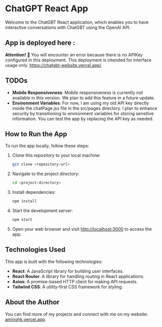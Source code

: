 


# ChatGPT React App

Welcome to the ChatGBT React application, which enables you to have interactive conversations with ChatGBT using the OpenAI API.

## App is deployed here :
**Attention!** &#x1F6AB; You will encounter an error because there is no APIKey configured in this deployment. This deployment is intended for interface usage only.
https://chatgbt-website.vercel.app/

## TODOs

-  **Mobile Responsiveness**: Mobile responsiveness is currently not available in this version. We plan to add this feature in a future update.
-  **Environment Variables**: For now, I am using my old API key directly inside the chatPage.jsx file in the src/pages directory. I plan to enhance security by transitioning to environment variables for storing sensitive information. You can test the app by replacing the API key as needed.

## How to Run the App

To run the app locally, follow these steps:

1. Clone this repository to your local machine:

   ```bash
   git clone <repository-url>
   ```

2. Navigate to the project directory:

   ```bash
   cd <project-directory>
   ```

3. Install dependencies:

   ```bash
   npm install
   ```

4. Start the development server:

   ```bash
   npm start
   ```

5. Open your web browser and visit [http://localhost:3000](http://localhost:3000) to access the app.

## Technologies Used

This app is built with the following technologies:

- **React**: A JavaScript library for building user interfaces.
- **React Router**: A library for handling routing in React applications.
- **Axios**: A promise-based HTTP client for making API requests.
- **Tailwind CSS**: A utility-first CSS framework for styling.
  
## About the Author

You can find more of my projects and connect with me on my website: [aminghk.vercel.app](https://aminghk.vercel.app).
```
